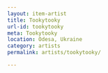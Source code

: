 ```yaml
---
layout: item-artist
title: Tookytooky
url-id: tookytooky
meta: Tookytooky
location: Odesa, Ukraine
category: artists
permalink: artists/tookytooky/

---
```



